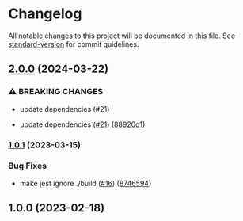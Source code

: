 # Changelog

All notable changes to this project will be documented in this file. See [standard-version](https://github.com/conventional-changelog/standard-version) for commit guidelines.

## [2.0.0](https://github.com/OperationMonkey/common-core-js/compare/node-jest-config-core/v1.0.1...node-jest-config-core/v2.0.0) (2024-03-22)

### ⚠ BREAKING CHANGES

- update dependencies (#21)

- update dependencies ([#21](https://github.com/OperationMonkey/common-core-js/issues/21)) ([88920d1](https://github.com/OperationMonkey/common-core-js/commit/88920d197a9000cdfb6999c1d7de6e7835a4317a))

### [1.0.1](https://github.com/OperationMonkey/common-core-js/compare/node-jest-config-core/v1.0.0...node-jest-config-core/v1.0.1) (2023-03-15)

### Bug Fixes

- make jest ignore ./build ([#16](https://github.com/OperationMonkey/common-core-js/issues/16)) ([8746594](https://github.com/OperationMonkey/common-core-js/commit/8746594bcbf349923287f4c77365be87b97f4c2d))

## 1.0.0 (2023-02-18)
